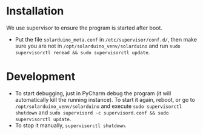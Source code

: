 # Installation

We use supervisor to ensure the program is started after boot.
* Put the file `solarduino_meta.conf` in `/etc/supervisor/conf.d/`, then make sure you are not in `/opt/solarduino_venv/solarduino` and run `sudo supervisorctl reread && sudo supervisorctl update`.

# Development
* To start debugging, just in PyCharm debug the program (it will automatically kill the running instance). To start it again, reboot, or go to `/opt/solarduino_venv/solarduino` and execute `sudo supervisorctl shutdown` and `sudo supervisord -c supervisord.conf && sudo supervisorctl update`.
* To stop it manually, `supervisorctl shutdown`.
